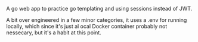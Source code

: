 A go web app to practice go templating and using sessions instead of JWT.

A bit over engineered in a few minor categories, it uses a .env for running locally, which since it's just al ocal Docker container probably not nessecary, but it's a habit at this point. 

